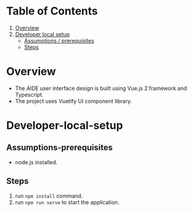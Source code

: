 # Table of Contents
1. [Overview](#overview)
2. [Developer local setup](#developer-local-setup)
    - [Assumptions / prerequisites](#assumptions-prerequisites)
    - [Steps](#steps)


# Overview
- The AIDE user interface design is built using Vue.js 2 framework and Typescript.
- The project uses Vuetify UI component library.

# Developer-local-setup
## Assumptions-prerequisites
- node.js installed.

## Steps
1. run `npm install` command.
2. run `npm run serve` to start the application.
